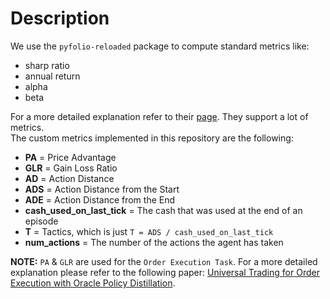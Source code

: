 # Description
We use the `pyfolio-reloaded` package to compute standard metrics like:
* sharp ratio
* annual return
* alpha
* beta

For a more detailed explanation refer to their [page](https://pypi.org/project/pyfolio-reloaded/). 
They support a lot of metrics.
<br> The custom metrics implemented in this repository are the following:
* **PA** = Price Advantage
* **GLR** = Gain Loss Ratio
* **AD** = Action Distance
* **ADS** = Action Distance from the Start
* **ADE** = Action Distance from the End
* **cash_used_on_last_tick** = The cash that was used at the end of an episode
* **T** = Tactics, which is just `T = ADS / cash_used_on_last_tick`
* **num_actions** = The number of the actions the agent has taken

**NOTE:** `PA` & `GLR` are used for the `Order Execution Task`. For a more detailed explanation
please refer to the following paper: [Universal Trading for Order Execution with Oracle Policy Distillation](https://arxiv.org/abs/2103.10860).